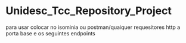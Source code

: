 # Unidesc_Tcc_Repository_Project

para usar colocar no isominia ou postman/quaiquer requesitores http a porta base e os seguintes endpoints
